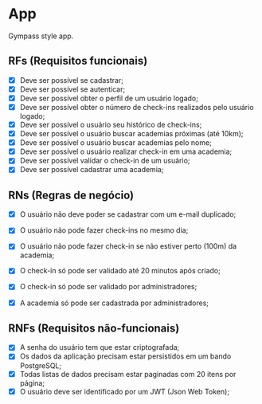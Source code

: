 # App

Gympass style app.

## RFs (Requisitos funcionais)

- [x] Deve ser possível se cadastrar; 
- [x] Deve ser possível se autenticar;   
- [x] Deve ser possível obter o perfil de um usuário logado;   
- [x] Deve ser possível obter o número de check-ins realizados pelo usuário logado;   
- [x] Deve ser possível o usuário seu histórico de check-ins;   
- [x] Deve ser possível o usuário buscar academias próximas (até 10km);   
- [x] Deve ser possível o usuário buscar academias pelo nome;   
- [x] Deve ser possível o usuário realizar check-in em uma academia;   
- [x] Deve ser possível validar o check-in de um usuário;   
- [x] Deve ser possível cadastrar uma academia;   

## RNs (Regras de negócio)

- [x] O usuário não deve poder se cadastrar com um e-mail duplicado;
- [x] O usuário não pode fazer check-ins no mesmo dia;
- [x] O usuário não pode fazer check-in se não estiver perto (100m) da academia;
- [x] O check-in só pode ser validado até 20 minutos após criado;
- [x] O check-in só pode ser validado por administradores;
- [x] A academia só pode ser cadastrada por administradores;


## RNFs (Requisitos não-funcionais)

- [x] A senha do usuário tem que estar criptografada;
- [x] Os dados da aplicação precisam estar persistidos em um bando PostgreSQL;
- [x] Todas listas de dados precisam estar paginadas com 20 itens por página;
- [x] O usuário deve ser identificado por um JWT (Json Web Token);